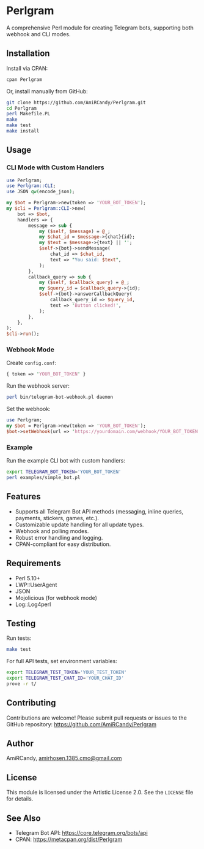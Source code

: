 # Perlgram

A comprehensive Perl module for creating Telegram bots, supporting both webhook and CLI modes.

## Installation

Install via CPAN:

```bash
cpan Perlgram
```

Or, install manually from GitHub:

```bash
git clone https://github.com/AmiRCandy/Perlgram.git
cd Perlgram
perl Makefile.PL
make
make test
make install
```

## Usage

### CLI Mode with Custom Handlers

```perl
use Perlgram;
use Perlgram::CLI;
use JSON qw(encode_json);

my $bot = Perlgram->new(token => 'YOUR_BOT_TOKEN');
my $cli = Perlgram::CLI->new(
    bot => $bot,
    handlers => {
        message => sub {
            my ($self, $message) = @_;
            my $chat_id = $message->{chat}{id};
            my $text = $message->{text} || '';
            $self->{bot}->sendMessage(
                chat_id => $chat_id,
                text => "You said: $text",
            );
        },
        callback_query => sub {
            my ($self, $callback_query) = @_;
            my $query_id = $callback_query->{id};
            $self->{bot}->answerCallbackQuery(
                callback_query_id => $query_id,
                text => 'Button clicked!',
            );
        },
    },
);
$cli->run();
```

### Webhook Mode

Create `config.conf`:

```perl
{ token => 'YOUR_BOT_TOKEN' }
```

Run the webhook server:

```bash
perl bin/telegram-bot-webhook.pl daemon
```

Set the webhook:

```perl
use Perlgram;
my $bot = Perlgram->new(token => 'YOUR_BOT_TOKEN');
$bot->setWebhook(url => 'https://yourdomain.com/webhook/YOUR_BOT_TOKEN');
```

### Example

Run the example CLI bot with custom handlers:

```bash
export TELEGRAM_BOT_TOKEN='YOUR_BOT_TOKEN'
perl examples/simple_bot.pl
```

## Features

- Supports all Telegram Bot API methods (messaging, inline queries, payments, stickers, games, etc.).
- Customizable update handling for all update types.
- Webhook and polling modes.
- Robust error handling and logging.
- CPAN-compliant for easy distribution.

## Requirements

- Perl 5.10+
- LWP::UserAgent
- JSON
- Mojolicious (for webhook mode)
- Log::Log4perl

## Testing

Run tests:

```bash
make test
```

For full API	tests, set environment variables:

```bash
export TELEGRAM_TEST_TOKEN='YOUR_TEST_TOKEN'
export TELEGRAM_TEST_CHAT_ID='YOUR_CHAT_ID'
prove -r t/
```

## Contributing

Contributions are welcome! Please submit pull requests or issues to the GitHub repository: https://github.com/AmiRCandy/Perlgram

## Author

AmiRCandy, <amirhosen.1385.cmo@gmail.com>

## License

This module is licensed under the Artistic License 2.0. See the `LICENSE` file for details.

## See Also

- Telegram Bot API: https://core.telegram.org/bots/api
- CPAN: https://metacpan.org/dist/Perlgram